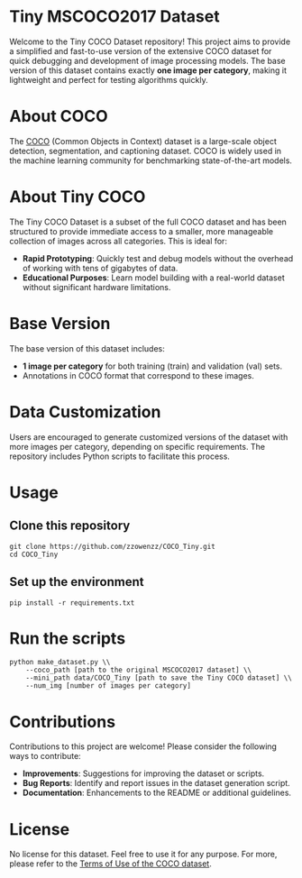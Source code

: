 # Tiny MSCOCO2017 Dataset
Welcome to the Tiny COCO Dataset repository! This project aims to provide a simplified and fast-to-use version of the extensive COCO dataset for quick debugging and development of image processing models. The base version of this dataset contains exactly **one image per category**, making it lightweight and perfect for testing algorithms quickly.

# About COCO
The [COCO](https://cocodataset.org/#download) (Common Objects in Context) dataset is a large-scale object detection, segmentation, and captioning dataset. COCO is widely used in the machine learning community for benchmarking state-of-the-art models.

# About Tiny COCO
The Tiny COCO Dataset is a subset of the full COCO dataset and has been structured to provide immediate access to a smaller, more manageable collection of images across all categories. This is ideal for:
- **Rapid Prototyping**: Quickly test and debug models without the overhead of working with tens of gigabytes of data.
- **Educational Purposes**: Learn model building with a real-world dataset without significant hardware limitations.

# Base Version
The base version of this dataset includes:

- **1 image per category** for both training (train) and validation (val) sets.
- Annotations in COCO format that correspond to these images.

# Data Customization
Users are encouraged to generate customized versions of the dataset with more images per category, depending on specific requirements. The repository includes Python scripts to facilitate this process.

# Usage
## Clone this repository
```
git clone https://github.com/zzowenzz/COCO_Tiny.git
cd COCO_Tiny
```

## Set up the environment
```
pip install -r requirements.txt
```


# Run the scripts
```
python make_dataset.py \\
    --coco_path [path to the original MSCOCO2017 dataset] \\
    --mini_path data/COCO_Tiny [path to save the Tiny COCO dataset] \\
    --num_img [number of images per category] 
```

# Contributions
Contributions to this project are welcome! Please consider the following ways to contribute:

- **Improvements**: Suggestions for improving the dataset or scripts.
- **Bug Reports**: Identify and report issues in the dataset generation script.
- **Documentation**: Enhancements to the README or additional guidelines.

# License
No license for this dataset. Feel free to use it for any purpose. For more, please refer to the [Terms of Use of the COCO dataset](https://cocodataset.org/#termsofuse).